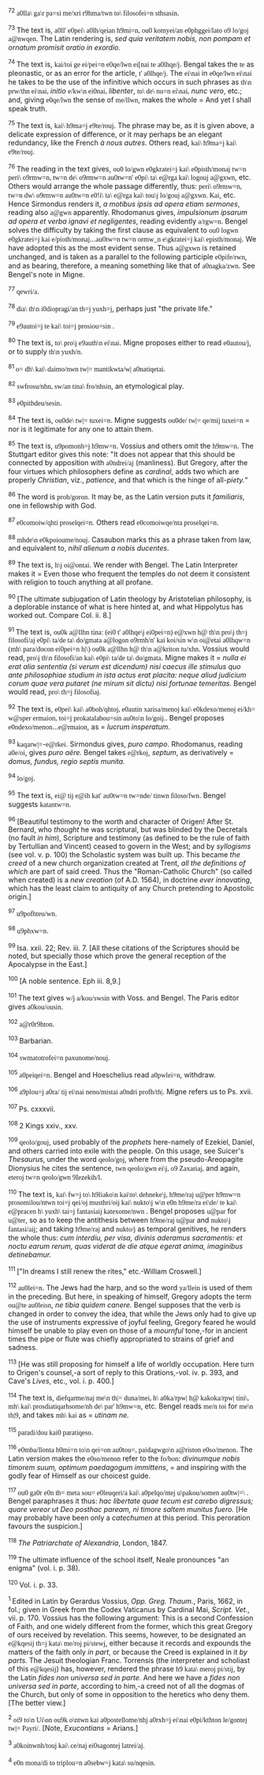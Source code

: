 <body>
 <p><a name="P600_159802"></a>
 <sup>72 </sup><font face="SPIonic">a0lla\ ga\r pa=si me/xri r9hma/twn to\ filosofei=n sthsasin</font>.</p>
 
 <p><a name="P601_160582"></a>
 <sup>73 </sup>The text is, <font face="SPIonic">a0ll' e0pei\ a0lh/qeian h9mi=n, ou0 komyei/an e0phggei/lato o9 lo/goj a@nwqen</font>. The Latin rendering is, <i>sed quia veritatem nobis, non pompam et ornatum promisit oratio in exordio.</i></p>
 
 <p><a name="P602_160926"></a>
 <sup>74 </sup>The text is, <font face="SPIonic">kai/toi ge ei/pei=n e0qe/lwn ei[nai te a0lhqe/j</font>. Bengal takes the <font face="SPIonic">te</font> as pleonastic, or as an error for the article, <font face="SPIonic">t' a0lhqe/j</font>. The <font face="SPIonic">ei\nai</font> in <font face="SPIonic">e0qe/lwn ei\nai</font> he takes to be the use of the infinitive which occurs in such phrases as <font face="SPIonic">th\n prw/thn ei\nai,</font> <i>initio</i> <font face="SPIonic">e/kw\n ei0nai,</font> <i>libenter</i>, <font face="SPIonic">to\ de\ nu=n ei\nai,</font> <i>nunc vero</i>, etc.; and, giving <font face="SPIonic">e0qe/lwn</font> the sense of <font face="SPIonic">me/llwn</font>, makes the whole = And yet I shall speak truth.</p>
 
 <p><a name="P603_161686"></a>
 <sup>75 </sup>The text is, <font face="SPIonic">kai\ h9ma=j e9te/rouj</font>. The phrase may be, as it is given above, a delicate expression of difference, or it may perhaps be an elegant redundancy, like the French <i>à nous autres</i>. Others read, <font face="SPIonic">kai\ h9ma=j kai\ e9te/rouj</font>.</p>
 
 <p><a name="P604_162120"></a>
 <sup>76 </sup>The reading in the text gives, <font face="SPIonic">ou0 lo/gwn e0gkratei=j kai\ e0pisth/monaj tw=n peri\ o9rmw=n, tw=n de\ o9rmw=n au0tw=n' e0pi\ ta\ e@rga kai\ logouj a@gxwn</font>, etc. Others would arrange the whole passage differently, thus: <font face="SPIonic">peri\ o9rmw=n, tw=n dw\ o9rmw=n au0tw=n e0!i\ ta\ e@rga kai\ tou\j lo/gouj a@gxwn. Kai</font>, etc. Hence Sirmondus renders it, <i>a motibus ipsis ad opera etiam sermones</i>, reading also <font face="SPIonic">a@gwn</font> apparently. Rhodomanus gives, <i>impulsionum ipsarum ad opera et verba ignavi et negligentes</i>, reading evidently <font face="SPIonic">a/rgw=n</font>. Bengel solves the difficulty by taking the first clause as equivalent to <font face="SPIonic">ou0 logwn e0gkratei=j kai e/pioth/monaj</font>...<font face="SPIonic">au0tw=n tw=n ormw_n e\gkratei=j kai\ episth/monaj</font>. We have adopted this as the most evident sense. Thus <font face="SPIonic">a@gxwn</font> is retained unchanged, and is taken as a parallel to the following participle <font face="SPIonic">e0pife/rwn</font>, and as bearing, therefore, a meaning something like that of <font face="SPIonic">a0nagka/zwn</font>. See Bengel's note in Migne.</p>
 
 <p><a name="P605_163144"></a>
 <sup>77 </sup><font face="SPIonic">qewri/a</font>.</p>
 
 <p><a name="P606_163401"></a>
 <sup>78 </sup><font face="SPIonic">dia\ th\n i0diopragi/an th=j yuxh=j</font>, perhaps just "the private life."</p>
 
 <p><a name="P607_164035"></a>
 <sup>79 </sup><font face="SPIonic">e9autoi=j te kai\ toi=j prosiou=sin </font>. </p>
 
 <p><a name="P608_164541"></a>
 <sup>80 </sup>The text is, <font face="SPIonic">to\ pro\j e9auth\n ei\nai</font>. Migne proposes either to read <font face="SPIonic">e0autou/j</font>, or to supply <font face="SPIonic">th\n yuxh/n</font>.</p>
 
 <p><a name="P609_165030"></a>
 <sup>81 </sup><font face="SPIonic">o= dh\ kai\ daimo/nwn tw|= mantikwta/w| a0natiqetai</font>.</p>
 
 <p><a name="P610_165833"></a>
 <sup>82 </sup><font face="SPIonic">swfrosu/nhn, sw/an tina\ fro/nhsin</font>, an etymological play.</p>
 
 <p><a name="P611_165951"></a>
 <sup>83 </sup><font face="SPIonic">e0pithdeu/sesin</font>.</p>
 
 <p><a name="P615_166846"></a>
 <sup>84 </sup>The text is, <font face="SPIonic">ou0de\ tw|= tuxei=n</font>. Migne suggests <font face="SPIonic">ou0de/ tw|= qe/mij tuxei=n</font> = nor is it legitimate for any one to attain them.</p>
 
 <p><a name="P616_168132"></a>
 <sup>85 </sup>The text is, <font face="SPIonic">u9pomonh=j h9mw=n</font>. Vossius and others omit the <font face="SPIonic">h9mw=n</font>. The Stuttgart editor gives this note: "It does not appear that this should be connected by apposition with <font face="SPIonic">a0ndrei/aj</font> (manliness). But Gregory, after the four virtues which philosophers define as <i>cardinal</i>, adds two which are properly <i>Christian</i>, viz., <i>patience</i>, and that which is the hinge of all-<i>piety.</i>"</p>
 
 <p><a name="P617_168985"></a>
 <sup>86 </sup>The word is <font face="SPIonic">proh/goron</font>. It may be, as the Latin version puts it <i>familiaris</i>, one in fellowship with God.</p>
 
 <p><a name="P618_169435"></a>
 <sup>87 </sup><font face="SPIonic">e0comoiw/qhti proselqei=n</font>. Others read <font face="SPIonic">e0comoiwqe/nta proselqei=n</font>. </p>
 
 <p><a name="P623_170540"></a>
 <sup>88 </sup><font face="SPIonic">mhde\n e0kpoioume/nouj</font>. Casaubon marks this as a phrase taken from law, and equivalent to, <i>nihil alienum a nobis ducentes</i>.</p>
 
 <p><a name="P624_171294"></a>
 <sup>89 </sup>The text is, <font face="SPIonic">h\j oi@ontai</font>. We render with Bengel. The Latin Interpreter makes it = Even those who frequent the temples do not deem it consistent with religion to touch anything at all profane.</p>
 
 <p><a name="P628_175208"></a>
 <sup>90 </sup>[The ultimate subjugation of Latin theology by Aristotelian philosophy, is a deplorable instance of what is here hinted at, and what Hippolytus has worked out. Compare Col. ii. 8.] </p>
 
 <p><a name="P629_176784"></a>
 <sup>91 </sup>The text is, <font face="SPIonic">ou0k a@llhn tina: (ei0 t' a0lhqe\j ei0pei=n) e@xwn h@ th\n pro\j th=j filosofi/aj e0pi\ ta/de ta\ do/gmata a@logon o9rmh/n' kai koi/sin w\n oi@etai a0lhqw=n (mh\ para/docon ei0pei=n h|\) ou0k a@llhn h@ th\n a@kriton tu/xhn</font>. Vossius would read, <font face="SPIonic">pro\j th\n filosofi/an kai\ e0pi\ ta/de ta\ do/gmata</font>. Migne makes it = <i>nulla ei erat alia sententia (si verum est dicendum) nisi caecus ille stimulus quo ante philosophiae studium in ista actus erat placita: neque aliud judicium corum quae vera putaret (ne mirum sit dictu) nisi fortunae temeritas.</i> Bengel would read, <font face="SPIonic">pro\ th=j filosofiaj</font>.</p>
 
 <p><a name="P630_177918"></a>
 <sup>92 </sup>The text is, <font face="SPIonic">e0pei\ kai\ a0boh/qhtoj, e0autin xarisa/menoj kai\ e0kdexo/menoj ei/kh= w@sper ermaion, toi=j prokatalabou=sin au0to\n lo/goij.</font>. Bengel proposes <font face="SPIonic">e0ndexo/menon</font>...<font face="SPIonic">e@rmaion</font>, as = <i>lucrum insperatum</i>.</p>
 
 <p><a name="P631_178905"></a>
 <sup>93 </sup><font face="SPIonic">kaqarw|=</font>-<font face="SPIonic">e@rkei</font>. Sirmondus gives, <i>puro campo</i>. Rhodomanus, reading <font face="SPIonic">a0e/oi</font>, gives <i>puro aëre.</i> Bengel takes <font face="SPIonic">e@rkoj</font>, <i>septum</i>, as derivatively = <i>domus, fundus, regio septis munita.</i></p>
 
 <p><a name="P632_180620"></a>
 <sup>94 </sup><font face="SPIonic">lo/goj</font>.</p>
 
 <p><a name="P633_180712"></a>
 <sup>95 </sup>The text is, <font face="SPIonic">ei@ tij e@ih kat' au0tw=n tw=nde/ tinwn filoso/fwn</font>. Bengel suggests <font face="SPIonic">katantw=n</font>.</p>
 
 <p><a name="P634_181150"></a>
 <sup>96 </sup>[Beautiful testimony to the worth and character of Origen! After St. Bernard, who <i>thought</i> he was scriptural, but was blinded by the Decretals (no fault <i>in him</i>), Scripture and testimony (as defined to be the rule of faith by Tertullian and Vincent) ceased to govern in the West; and by <i>syllogisms</i> (see vol. v. p. 100) the Scholastic system was built up. This became <i>the creed</i> of a new church organization created at Trent, <i>all the definitions of which</i> are part of said creed. Thus the "Roman-Catholic Church" (so called when created) is a <i>new creation</i> (of A.D. 1564), in doctrine <i>ever innovating</i>, which has the least claim to antiquity of any Church pretending to Apostolic origin.] </p>
 
 <p><a name="P638_183088"></a>
 <sup>97 </sup><font face="SPIonic">u9pofhteu/wn</font>.</p>
 
 <p><a name="P639_184292"></a>
 <sup>98 </sup><font face="SPIonic">u9phxw=n</font>.</p>
 
 <p><a name="P640_185537"></a>
 <sup>99 </sup>Isa. xxii. 22; Rev. iii. 7. [All these citations of the Scriptures should be noted, but specially those which prove the general reception of the Apocalypse in the East.]</p>
 
 <p><a name="P641_185984"></a>
 <sup>100 </sup>[A noble sentence. Eph iii. 8,9.]</p>
 
 <p><a name="P642_186203"></a>
 <sup>101 </sup>The text gives <font face="SPIonic">w/j a/kou/swsin</font> with Voss. and Bengel. The Paris editor gives <font face="SPIonic">a0kou/ousin</font>.</p>
 
 <p><a name="P643_186358"></a>
 <sup>102 </sup><font face="SPIonic">a@r0r9hton</font>.</p>
 
 <p><a name="P644_186518"></a>
 <sup>103 </sup>Barbarian.</p>
 
 <p><a name="P645_187211"></a>
 <sup>104 </sup><font face="SPIonic">swmatotrofei=n paxunome/nouj</font>. </p>
 
 <p><a name="P649_188837"></a>
 <sup>105 </sup><font face="SPIonic">a0peiqei=n</font>. Bengel and Hoeschelius read <font face="SPIonic">a0pwlei=n</font>, withdraw.</p>
 
 <p><a name="P650_191700"></a>
 <sup>106 </sup><font face="SPIonic">a9plou=j a0ra/ tij ei\nai neno/mistai a0ndri profh/th|</font>. Migne refers us to Ps. xvii.</p>
 
 <p><a name="P651_192093"></a>
 <sup>107 </sup>Ps. cxxxvii.</p>
 
 <p><a name="P652_192359"></a>
 <sup>108 </sup>2 Kings xxiv., xxv.</p>
 
 <p><a name="P653_192541"></a>
 <sup>109 </sup><font face="SPIonic">qeolo/gouj</font>, used probably of the <i>prophets</i> here-namely of Ezekiel, Daniel, and others carried into exile with the people. On this usage, see Suicer's <i>Thesaurus</i>, under the word <font face="SPIonic">qeolo/goj</font>, where from the pseudo-Areopagite Dionysius he cites the sentence, <font face="SPIonic">twn qeolo/gwn ei\j, o9 Zaxariaj,</font> and again, <font face="SPIonic">eteroj tw=n qeolo/gwn  9Iezekih/l</font>. </p>
 
 <p><a name="P654_193486"></a>
 <sup>110 </sup>The text is, <font face="SPIonic">kai\ fw=j to\ h9liako\n kai\to\ dehneke\j, h9me/raj u@per h9mw=n prosomilou/ntwn toi=j qei/oj musthri/oij kai\ nukto\j w\n e0n h9me/ra ei\de/ te kai\ e@pracen h\ yuxh\ tai=j fantasiaij katexome/nwn </font>. Bengel proposes <font face="SPIonic">u@par</font> for <font face="SPIonic">u@ter</font>, so as to keep the antithesis between <font face="SPIonic">h9me/raj u@par</font> and <font face="SPIonic">nukto\j fantasi/aij</font>; and taking <font face="SPIonic">h9me/raj</font> and <font face="SPIonic">nukto/j</font> as temporal genitives, he renders the whole thus: <i>cum interdiu, per visa, divinis aderamus sacramentis: et noctu earum rerum, quas viderat de die atque egerat anima, imaginibus detinebamur.</i></p>
 
 <p><a name="P655_194101"></a>
 <sup>111 </sup>["In dreams I still renew the rites," etc.-William Croswell.]</p>
 
 <p><a name="P656_194443"></a>
 <sup>112 </sup><font face="SPIonic">au0lei=n</font>. The Jews had the harp, and so the word <font face="SPIonic">ya/llein</font> is used of them in the preceding. But here, in speaking of himself, Gregory adopts the term <font face="SPIonic">ou@te au0leisn</font>, <i>ne tibia quidem canere.</i> Bengel supposes that the verb is changed in order to convey the idea, that while the Jews only had to give up the use of instruments expressive of joyful feeling, Gregory feared he would himself be unable to play even on those of a <i>mournful</i> tone,-for in ancient times the pipe or flute was chiefly appropriated to strains of grief and sadness.</p>
 
 <p><a name="P660_196802"></a>
 <sup>113 </sup>[He was still proposing for himself a life of worldly occupation. Here turn to Origen's counsel,-a sort of reply to this Orations,-vol. iv. p. 393, and Cave's <i>Lives</i>, etc., vol. i. p. 400.]</p>
 
 <p><a name="P661_197242"></a>
 <sup>114 </sup>The text is, <font face="SPIonic">diefqarme/naj me\n th|= duna/mei, h\ a0ka/rpw| h@ kakoka/rpw| tini\, mh\ kai\ prosdiatiqarhsome/nh de\ par' h9mw=n</font>, etc. Bengel reads <font face="SPIonic">me/n toi</font> for <font face="SPIonic">me\n th|9</font>, and takes <font face="SPIonic">mh\ kai</font> as = <i>utinam ne.</i></p>
 
 <p><a name="P668_198712"></a>
 <sup>115 </sup><font face="SPIonic">paradi/dou kai0 paratiqeso</font>.</p>
 
 <p><a name="P669_199143"></a>
 <sup>116 </sup><font face="SPIonic">e0mba/llonta h0mi=n to\n qei=on au0tou=, paidagwgo\n a@riston e0so/menon</font>. The Latin version makes the <font face="SPIonic">e0so/menon</font> refer to the <font face="SPIonic">fo/bon</font>: <i>divinumque nobis timorem suum, optimum paedagogum immittens</i>, = and inspiring with the godly fear of Himself as our choicest guide. </p>
 
 <p><a name="P670_199535"></a>
 <sup>117 </sup><font face="SPIonic">ou0 ga0r e0n th= meta sou= e0leuqeri/a kai\ a0pelqo/ntej u\pakou/somen au0tw|=\ </font>. Bengel paraphrases it thus: <i>hac libertate quae tecum est carebo digressus; quare vereor ut Deo posthac paream, ni timore saltem munitus fuero.</i> [He may probably have been only a <i>catechumen</i> at this period. This peroration favours the suspicion.]</p>
 
 <p><a name="P676_200241"></a>
 <sup>118 </sup><i>The Patriarchate of Alexandria</i>, London, 1847.</p>
 
 <p><a name="P677_200859"></a>
 <sup>119 </sup>The ultimate influence of the school itself, Neale pronounces "an enigma" (vol. i. p. 38).</p>
 
 <p><a name="P679_202829"></a>
 <sup>120 </sup>Vol. i. p. 33. </p>
 
 <p><a name="P689_203160"></a>
 <sup>1 </sup>Edited in Latin by Gerardus Vossius, <i>Opp. Greg. Thaum.</i>, Paris, 1662, in fol.; given in Greek from the Codex Vaticanus by Cardinal Mai, <i>Script. Vet.</i>, vii. p. 170. Vossius has the following argument: This is a second Confession of Faith, and one widely different from the former, which this great Gregory of ours received by revelation. This seems, however, to be designated an <font face="SPIonic">e@kqesij th=j kata\ me/roj pi/stewj</font>, either because it records and expounds the matters of the faith only <i>in part</i>, or because the Creed is explained in it <i>by parts.</i> The Jesuit theologian Franc. Torrensis (the interpreter and scholiast of this <font face="SPIonic">e@kqesij</font>) has, however, rendered the phrase <font face="SPIonic">h9 kata\ meroj pi/stij</font>, by the Latin <i>fides non universa sed in parte.</i> And here we have a <i>fides non universa sed in parte</i>, according to him,-a creed not of all the dogmas of the Church, but only of some in opposition to the heretics who deny them. [The better view.]</p>
 
 <p><a name="P694_204272"></a>
 <sup>2 </sup><font face="SPIonic">oi9 to\n Ui\on ou9k o\ntwn kai a0postellome/nhj a0rxh=j ei\nai e0pi/kthton le/gontej tw|= Payri/.</font> [Note, <i>Exucontians</i> = Arians.]</p>
 
 <p><a name="P695_205281"></a>
 <sup>3 </sup><font face="SPIonic">a0koinwnh/touj kai\ ce/naj ei0sagontej latrei/aj.</font></p>
 
 <p><a name="P696_205780"></a>
 <sup>4 </sup><font face="SPIonic">e0n mona/di to triplou=n a0sebw=j kata\ su/nqesin.</font></p>
 
 </body>